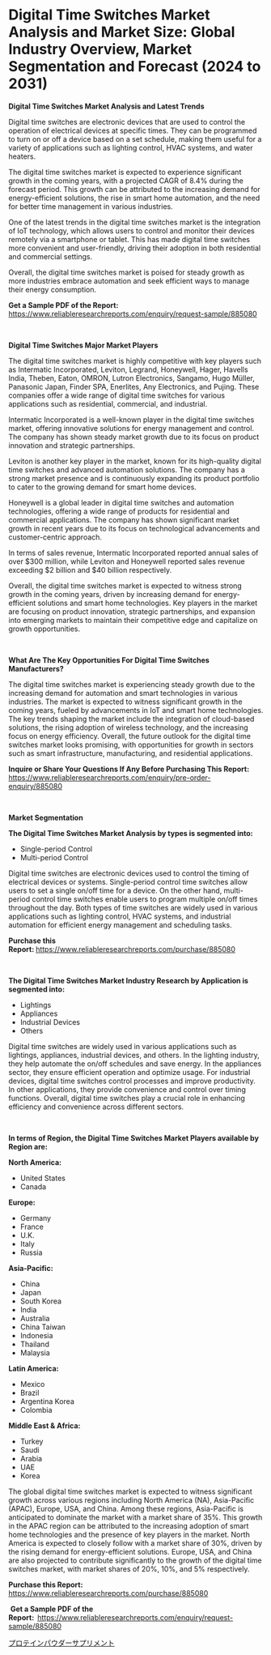 <p><h1>Digital Time Switches Market Analysis and Market Size: Global Industry Overview, Market Segmentation and Forecast (2024 to 2031)</h1></p><p><strong>Digital Time Switches Market Analysis and Latest Trends</strong></p>
<p><p>Digital time switches are electronic devices that are used to control the operation of electrical devices at specific times. They can be programmed to turn on or off a device based on a set schedule, making them useful for a variety of applications such as lighting control, HVAC systems, and water heaters.</p><p>The digital time switches market is expected to experience significant growth in the coming years, with a projected CAGR of 8.4% during the forecast period. This growth can be attributed to the increasing demand for energy-efficient solutions, the rise in smart home automation, and the need for better time management in various industries.</p><p>One of the latest trends in the digital time switches market is the integration of IoT technology, which allows users to control and monitor their devices remotely via a smartphone or tablet. This has made digital time switches more convenient and user-friendly, driving their adoption in both residential and commercial settings.</p><p>Overall, the digital time switches market is poised for steady growth as more industries embrace automation and seek efficient ways to manage their energy consumption.</p></p>
<p><strong>Get a Sample PDF of the Report:&nbsp;</strong> <a href="https://www.reliableresearchreports.com/enquiry/request-sample/885080">https://www.reliableresearchreports.com/enquiry/request-sample/885080</a></p>
<p>&nbsp;</p>
<p><strong>Digital Time Switches Major Market Players</strong></p>
<p><p>The digital time switches market is highly competitive with key players such as Intermatic Incorporated, Leviton, Legrand, Honeywell, Hager, Havells India, Theben, Eaton, OMRON, Lutron Electronics, Sangamo, Hugo Müller, Panasonic Japan, Finder SPA, Enerlites, Any Electronics, and Pujing. These companies offer a wide range of digital time switches for various applications such as residential, commercial, and industrial.</p><p>Intermatic Incorporated is a well-known player in the digital time switches market, offering innovative solutions for energy management and control. The company has shown steady market growth due to its focus on product innovation and strategic partnerships.</p><p>Leviton is another key player in the market, known for its high-quality digital time switches and advanced automation solutions. The company has a strong market presence and is continuously expanding its product portfolio to cater to the growing demand for smart home devices.</p><p>Honeywell is a global leader in digital time switches and automation technologies, offering a wide range of products for residential and commercial applications. The company has shown significant market growth in recent years due to its focus on technological advancements and customer-centric approach.</p><p>In terms of sales revenue, Intermatic Incorporated reported annual sales of over $300 million, while Leviton and Honeywell reported sales revenue exceeding $2 billion and $40 billion respectively.</p><p>Overall, the digital time switches market is expected to witness strong growth in the coming years, driven by increasing demand for energy-efficient solutions and smart home technologies. Key players in the market are focusing on product innovation, strategic partnerships, and expansion into emerging markets to maintain their competitive edge and capitalize on growth opportunities.</p></p>
<p>&nbsp;</p>
<p><strong>What Are The Key Opportunities For Digital Time Switches Manufacturers?</strong></p>
<p><p>The digital time switches market is experiencing steady growth due to the increasing demand for automation and smart technologies in various industries. The market is expected to witness significant growth in the coming years, fueled by advancements in IoT and smart home technologies. The key trends shaping the market include the integration of cloud-based solutions, the rising adoption of wireless technology, and the increasing focus on energy efficiency. Overall, the future outlook for the digital time switches market looks promising, with opportunities for growth in sectors such as smart infrastructure, manufacturing, and residential applications.</p></p>
<p><strong>Inquire or Share Your Questions If Any Before Purchasing This Report:</strong> <a href="https://www.reliableresearchreports.com/enquiry/pre-order-enquiry/885080">https://www.reliableresearchreports.com/enquiry/pre-order-enquiry/885080</a></p>
<p>&nbsp;</p>
<p><strong>Market Segmentation</strong></p>
<p><strong>The Digital Time Switches Market Analysis by types is segmented into:</strong></p>
<p><ul><li>Single-period Control</li><li>Multi-period Control</li></ul></p>
<p><p>Digital time switches are electronic devices used to control the timing of electrical devices or systems. Single-period control time switches allow users to set a single on/off time for a device. On the other hand, multi-period control time switches enable users to program multiple on/off times throughout the day. Both types of time switches are widely used in various applications such as lighting control, HVAC systems, and industrial automation for efficient energy management and scheduling tasks.</p></p>
<p><strong>Purchase this Report:&nbsp;</strong><a href="https://www.reliableresearchreports.com/purchase/885080">https://www.reliableresearchreports.com/purchase/885080</a></p>
<p>&nbsp;</p>
<p><strong>The Digital Time Switches Market Industry Research by Application is segmented into:</strong></p>
<p><ul><li>Lightings</li><li>Appliances</li><li>Industrial Devices</li><li>Others</li></ul></p>
<p><p>Digital time switches are widely used in various applications such as lightings, appliances, industrial devices, and others. In the lighting industry, they help automate the on/off schedules and save energy. In the appliances sector, they ensure efficient operation and optimize usage. For industrial devices, digital time switches control processes and improve productivity. In other applications, they provide convenience and control over timing functions. Overall, digital time switches play a crucial role in enhancing efficiency and convenience across different sectors.</p></p>
<p>&nbsp;</p>
<p><strong>In terms of Region, the Digital Time Switches Market Players available by Region are:</strong></p>
<p>
    <p> <strong> North America: </strong>
        <ul>
            <li>United States</li>
            <li>Canada</li>
        </ul>
        </p> 
    <p> <strong> Europe: </strong>
        <ul>
            <li>Germany</li>
            <li>France</li>
            <li>U.K.</li>
            <li>Italy</li>
            <li>Russia</li>
        </ul>
        </p> 
    <p> <strong> Asia-Pacific: </strong>
        <ul>
            <li>China</li>
            <li>Japan</li>
            <li>South Korea</li>
            <li>India</li>
            <li>Australia</li>
            <li>China Taiwan</li>
            <li>Indonesia</li>
            <li>Thailand</li>
            <li>Malaysia</li>
        </ul>
        </p> 
    <p> <strong> Latin America: </strong>
        <ul>
            <li>Mexico</li>
            <li>Brazil</li>
            <li>Argentina Korea</li>
            <li>Colombia</li>
        </ul>
        </p> 
    <p> <strong> Middle East & Africa: </strong>
        <ul>
            <li>Turkey</li>
            <li>Saudi</li>
            <li>Arabia</li>
            <li>UAE</li>
            <li>Korea</li>
        </ul>
    </p>
    </p>
<p><p>The global digital time switches market is expected to witness significant growth across various regions including North America (NA), Asia-Pacific (APAC), Europe, USA, and China. Among these regions, Asia-Pacific is anticipated to dominate the market with a market share of 35%. This growth in the APAC region can be attributed to the increasing adoption of smart home technologies and the presence of key players in the market. North America is expected to closely follow with a market share of 30%, driven by the rising demand for energy-efficient solutions. Europe, USA, and China are also projected to contribute significantly to the growth of the digital time switches market, with market shares of 20%, 10%, and 5% respectively.</p></p>
<p><strong>Purchase this Report: </strong><a href="https://www.reliableresearchreports.com/purchase/885080">https://www.reliableresearchreports.com/purchase/885080</a></p>
<p>&nbsp;<strong>Get a Sample PDF of the Report:&nbsp;&nbsp;</strong><a href="https://www.reliableresearchreports.com/enquiry/request-sample/885080">https://www.reliableresearchreports.com/enquiry/request-sample/885080</a></p>
<p><strong></strong></p>
<p><p><a href="https://github.com/mreklxf44233/Market-Research-Report-List-1/blob/main/97188479494.md">プロテインパウダーサプリメント</a></p></p>